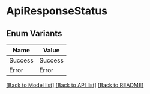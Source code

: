 # ApiResponseStatus

## Enum Variants

| Name | Value |
|---- | -----|
| Success | Success |
| Error | Error |


[[Back to Model list]](../README.md#documentation-for-models) [[Back to API list]](../README.md#documentation-for-api-endpoints) [[Back to README]](../README.md)


